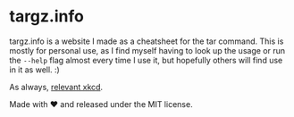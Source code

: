 # targz.info
targz.info is a website I made as a cheatsheet for the tar command. This is mostly for personal use, as I find myself
having to look up the usage or run the `--help` flag almost every time I use it, but hopefully others will find use in
it as well. :)

As always, [relevant xkcd](https://xkcd.com/1168).

Made with &#x2764; and released under the MIT license.
